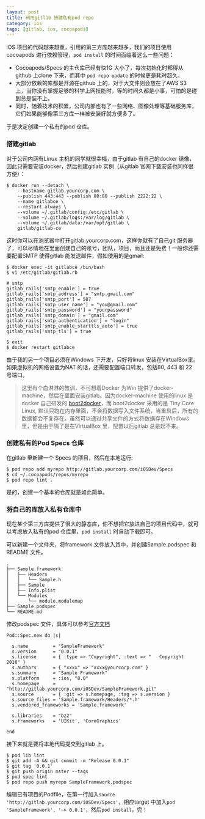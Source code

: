 ```yaml
---
layout: post
title: 利用gitlab 搭建私有pod repo
category: ios
tags: [gitlab, ios, cocoapods]
---
```


iOS 项目的代码越来越重，引用的第三方库越来越多，我们的项目使用cocoapods 进行依赖管理，`pod install` 的时间面临着这么一些问题：

- Cocoapods/Specs 的主仓库已经有快1G 大小了，每次初始化时都得从github 上clone 下来，而其中 `pod repo update` 的时候更是耗时超久。
- 大部分依赖的库都是开源在github 上的，对于大文件则会放在了AWS S3 上，当你没有掌握足够的科学上网技能时，等的时间久都是小事，可怕的是碰到总是装不上。
- 同时，随着技术的积累，公司内部也有了一些网络、图像处理等基础服务库，它们如果能够像第三方库一样被安装好就方便多了。

于是决定创建一个私有的pod 仓库。

### 搭建gitlab

对于公司内网有Linux 主机的同学就很幸福，由于gitlab 有自己的docker 镜像，因此只需要安装docker，然后创建gitlab 实例（从gitlab 官网下载安装也同样很方便）：

```
$ docker run --detach \
    --hostname gitlab.yourcorp.com \
    --publish 443:443 --publish 80:80 --publish 2222:22 \
    --name gitlabce \
    --restart always \
    --volume ~/.gitlab/config:/etc/gitlab \
    --volume ~/.gitlab/logs:/var/log/gitlab \
    --volume ~/.gitlab/data:/var/opt/gitlab \
    gitlab/gitlab-ce
```

<!-- more -->

这时你可以在浏览器中打开gitlab.yourcorp.com，这样你就有了自己git 服务器了，可以尽情地在里面创建自己的账号，团队，项目，而且还是免费！一般你还需要配置SMTP 使得gitlab 能发送邮件，假如使用的是gmail:

```
$ docker exec -it gitlabce /bin/bash
$ vi /etc/gitlab/gitlab.rb

# smtp
gitlab_rails['smtp_enable'] = true
gitlab_rails['smtp_address'] = "smtp.gmail.com"
gitlab_rails['smtp_port'] = 587
gitlab_rails['smtp_user_name'] = "you@gmail.com"
gitlab_rails['smtp_password'] = "yourpassword"
gitlab_rails['smtp_domain'] = "gmail.com"
gitlab_rails['smtp_authentication'] = "login"
gitlab_rails['smtp_enable_starttls_auto'] = true
gitlab_rails['smtp_tls'] = true

$ exit
$ docker restart gitlabce
```

由于我的另一个项目必须在Windows 下开发，只好将linux 安装在VirtualBox里。如果虚拟机的网络设置为NAT 的话，还需要配置端口转发，包括80, 443 和 22 号端口。

> 这里有个血淋淋的教训，不可想着Docker 为Win 提供了docker-machine，然后在里面安装gitlab。因为docker-machine 使用的linux 是docker 自己研发的 [boot2docker](https://github.com/boot2docker/boot2docker)，而
boot2docker 采用的是 Tiny Core Linux, 默认只跑在内存里面，不会将数据写入文件系统，当重启后，所有的数据都会不复存在。虽然可以通过共享文件的方式将数据存在Windows 里，但是由于隔了是在VirtualBox 里，配置以后gitlab 总是起不来。

### 创建私有的Pod Specs 仓库
在gitlab 里新建一个 Specs 的项目，然后在本地运行:

```
$ pod repo add myrepo http://gitlab.yourcorp.com/iOSDev/Specs
$ cd ~/.cocoapods/repos/myrepo
$ pod repo lint .
```

是的，创建一个基本的仓库就是如此简单。

### 将自己的库放入私有仓库中

现在某个第三方库提供了很大的静态库，你不想把它放进自己的项目代码中，就可以考虑放入私有的pod 仓库里，`pod install` 时自动下载即可。

可以新建一个文件夹，将framework 文件放入其中，并创建Sample.podspec 和README 文件。

```
.
├── Sample.framework
│   ├── Headers
│   │   └── Sample.h
│   ├── Sample
│   ├── Info.plist
│   └── Modules
│       └── module.modulemap
├── Sample.podspec
└── README.md
```

修改podspec 文件，具体可以参考[官方文档](https://guides.cocoapods.org/making/specs-and-specs-repo.html)

```
Pod::Spec.new do |s|

  s.name         = "SampleFramework"
  s.version      = "0.0.1"
  s.license      = { :type => "Copyright", :text => "   Copyright 2016" }
  s.authors      = { "xxxx" => "xxxx@yourcorp.com" }
  s.summary      = "Sample Framework"
  s.platform     = :ios, "8.0"
  s.homepage     = "http://gitlab.yourcorp.com/iOSDev/SampleFramework.git"
  s.source       = { :git => s.homepage, :tag => s.version }
  s.source_files = 'Sample.framework/Headers/*.h'
  s.vendored_frameworks = 'Sample.framework'

  s.libraries    = "bz2"
  s.frameworks   = 'UIKit', 'CoreGraphics'

end
```

接下来就是要将本地代码提交到gitlab 上。

```
$ pod lib lint
$ git add -A && git commit -m "Release 0.0.1"
$ git tag '0.0.1'
$ git push origin mster --tags
$ pod spec lint
$ pod repo push myrepo SampleFramework.podspec
```

编辑已有项目的Podfile，在第一行加入`source 'http://gitlab.yourcorp.com/iOSDev/Specs'`，相应target 中加入`pod 'SampleFramework', '~> 0.0.1'`，然后`pod install`，完！
